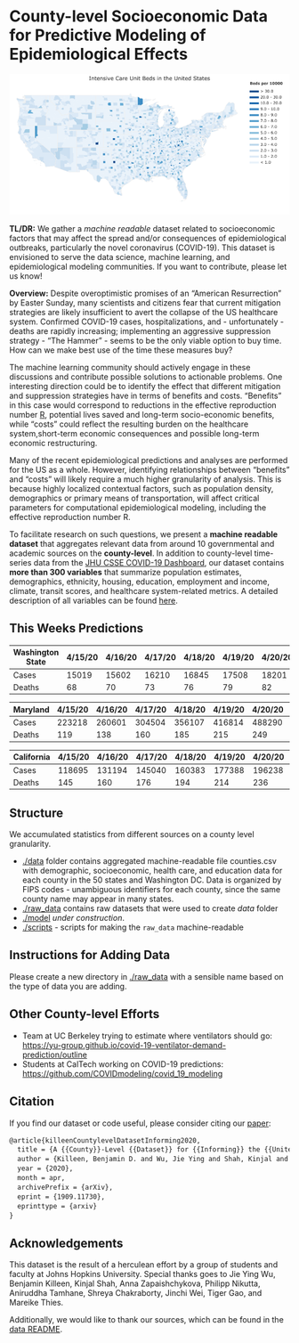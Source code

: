 # County-level Socioeconomic Data for Predictive Modeling of Epidemiological Effects

![County-level Number of Intensive Care Unit Beds](visualizations/icu_beds.png "icubeds")

**TL/DR:** We gather a *machine readable* dataset related to socioeconomic factors that may affect the spread and/or consequences of epidemiological outbreaks, particularly the novel coronavirus (COVID-19). This dataset is envisioned to serve the data science, machine learning, and epidemiological modeling communities. If you want to contribute, please let us know!

**Overview:** Despite overoptimistic promises of an “American Resurrection” by Easter Sunday, many scientists and citizens fear that current mitigation strategies are likely insufficient to avert the collapse of the US healthcare system. Confirmed COVID-19 cases, hospitalizations, and - unfortunately - deaths are rapidly increasing; implementing an aggressive suppression strategy - “The Hammer” - seems to be the only viable option to buy time. How can we make best use of the time these measures buy?

The machine learning community should actively engage in these discussions and contribute possible solutions to actionable problems.
One interesting direction could be to identify the effect that different mitigation and suppression strategies have in terms of benefits and costs. “Benefits” in this case would correspond to reductions in the effective reproduction number [R](https://www.ncbi.nlm.nih.gov/pubmed/8261248), potential lives saved and long-term socio-economic benefits, while “costs” could reflect the resulting burden on the healthcare system,short-term economic consequences and possible long-term economic restructuring. 

Many of the recent epidemiological predictions and analyses are performed for the US as a whole. However, identifying relationships between “benefits” and “costs” will likely require a much higher granularity of analysis. 
This is because highly localized contextual factors, such as population density, demographics or primary means of transportation, will affect critical parameters for computational epidemiological modeling, including the effective reproduction number R. 

To facilitate research on such questions, we present a **machine readable dataset** that aggregates relevant data from around 10 governmental and academic sources on the **county-level**. In addition to county-level time-series data from the [JHU CSSE COVID-19 Dashboard](https://github.com/CSSEGISandData/COVID-19), our dataset contains **more than 300 variables** that summarize population estimates, demographics, ethnicity, housing, education, employment and income, climate, transit scores, and healthcare system-related metrics. A detailed description of all variables can be found [here](https://github.com/JieYingWu/COVID-19_US_County-level_Summaries/tree/master/data).

## This Weeks Predictions
| Washington State | 4/15/20 | 4/16/20 | 4/17/20 | 4/18/20 | 4/19/20 | 4/20/20 | 4/21/20 |
| --- | --- | --- | --- | --- | --- | --- | --- |
| Cases | 15019 | 15602 | 16210 | 16845 | 17508 | 18201 | 18924 |
| Deaths | 68 | 70 | 73 | 76 | 79 | 82 | 85 |

| Maryland | 4/15/20 | 4/16/20 | 4/17/20 | 4/18/20 | 4/19/20 | 4/20/20 | 4/21/20 |
| --- | --- | --- | --- | --- | --- | --- | --- |
| Cases | 223218 | 260601 | 304504 | 356107 | 416814 | 488290 | 572517 |
| Deaths | 119 | 138 | 160 | 185 | 215 | 249 | 288 |

| California | 4/15/20 | 4/16/20 | 4/17/20 | 4/18/20 | 4/19/20 | 4/20/20 | 4/21/20 |
| --- | --- | --- | --- | --- | --- | --- | --- |
| Cases | 118695 | 131194 | 145040 | 160383 | 177388 | 196238 | 217139 |
| Deaths | 145 | 160 | 176 | 194 | 214 | 236 | 260 |

## Structure

We accumulated statistics from different sources on a county level granularity.
- [./data](https://github.com/JieYingWu/COVID-19_US_County-level_Summaries/tree/master/data) folder contains aggregated machine-readable file counties.csv with demographic, socioeconomic, health care, and education data for each county in the 50 states and Washington DC. Data is organized by FIPS codes - unambiguous identifiers for each county, since the same county name may appear in many states.
-  [./raw_data](https://github.com/JieYingWu/COVID-19_US_County-level_Summaries/tree/master/raw_data) contains raw datasets that were used to create *data* folder
- [./model](https://github.com/JieYingWu/COVID-19_US_County-level_Summaries/tree/master/model) *under construction*.
- [./scripts](https://github.com/JieYingWu/COVID-19_US_County-level_Summaries/tree/master/scripts) - scripts for making the `raw_data` machine-readable

## Instructions for Adding Data

Please create a new directory in [./raw_data](https://github.com/JieYingWu/disease_spread/raw_data)
with a sensible name based on the type of data you are adding.

## Other County-level Efforts
* Team at UC Berkeley trying to estimate where ventilators should go: https://yu-group.github.io/covid-19-ventilator-demand-prediction/outline
* Students at CalTech working on COVID-19 predictions: https://github.com/COVIDmodeling/covid_19_modeling 

## Citation

If you find our dataset or code useful, please consider citing our [paper](https://arxiv.org/abs/2004.00756):
```latex
@article{killeenCountylevelDatasetInforming2020,
  title = {A {{County}}-Level {{Dataset}} for {{Informing}} the {{United States}}' {{Response}} to {{COVID}}-19},
  author = {Killeen, Benjamin D. and Wu, Jie Ying and Shah, Kinjal and Zapaishchykova, Anna and Nikutta, Philipp and Tamhane, Aniruddha and Chakraborty, Shreya and Wei, Jinchi and Gao, Tiger and Thies, Mareike and Unberath, Mathias},
  year = {2020},
  month = apr,
  archivePrefix = {arXiv},
  eprint = {1909.11730},
  eprinttype = {arxiv}
}
```

## Acknowledgements
This dataset is the result of a herculean effort by a group of students and faculty at Johns Hopkins University. Special thanks goes to Jie Ying Wu, Benjamin Killeen, Kinjal Shah, Anna Zapaishchykova, Philipp Nikutta, Aniruddha Tamhane, Shreya Chakraborty, Jinchi Wei, Tiger Gao, and Mareike Thies.

Additionally, we would like to thank our sources, which can be found in the [data README](https://github.com/JieYingWu/COVID-19_US_County-level_Summaries/tree/master/data).
